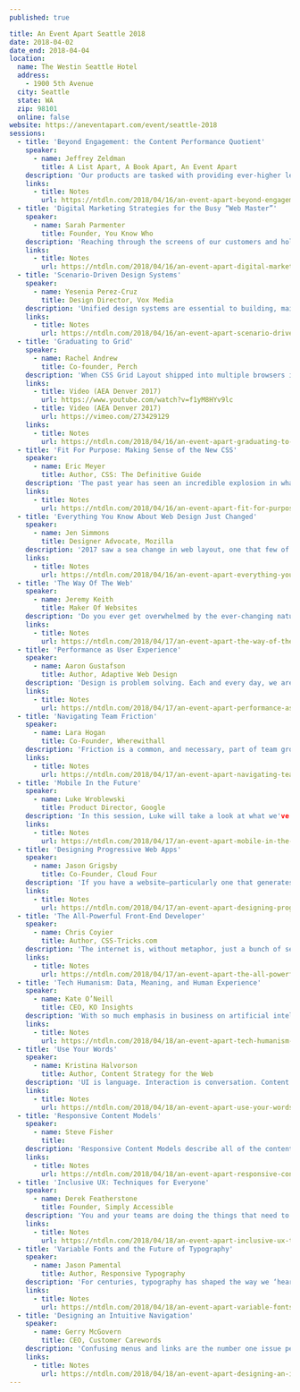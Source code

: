 ```yaml
---
published: true

title: An Event Apart Seattle 2018
date: 2018-04-02
date_end: 2018-04-04
location:
  name: The Westin Seattle Hotel
  address:
    - 1900 5th Avenue
  city: Seattle
  state: WA
  zip: 98101
  online: false
website: https://aneventapart.com/event/seattle-2018
sessions:
  - title: 'Beyond Engagement: the Content Performance Quotient'
    speaker:
      - name: Jeffrey Zeldman
        title: A List Apart, A Book Apart, An Event Apart
    description: 'Our products are tasked with providing ever-higher levels of “engagement.” But should they be? For many sites, analytics demonstrating high levels of “engagement” may actually be signs of failure. AEA co-founder and longtime web designer Zeldman introduces a new measurement of design success: the content performance quotient. Learn how relentlessly cutting needless content and architecture, fine-tuning UX and UI, and shoring up technical performance can create improved experiences that are better attuned to today’s web… and how to sell this profound change in design thinking to your bosses, clients, and colleagues.'
    links:
      - title: Notes
        url: https://ntdln.com/2018/04/16/an-event-apart-beyond-engagement-the-content-performance-quotient/
  - title: 'Digital Marketing Strategies for the Busy “Web Master”'
    speaker:
      - name: Sarah Parmenter
        title: Founder, You Know Who
    description: 'Reaching through the screens of our customers and holding their attention is becoming increasingly difficult thanks to the pace at which online content now moves and our dwindling attention spans. Nowadays the job of the multi-faceted web designer is to not only know the latest techniques for building in Grid but also know how to get that work seen amongst the saturated world of digital marketing. In this talk Sarah will be discussing the idea of quarterly website design reviews with a “design once use everywhere” mantra, plus digging into the ever changing world of Instagram algorithms, Facebook marketing, and topical social media takeaways for immediate implementation.'
    links:
      - title: Notes
        url: https://ntdln.com/2018/04/16/an-event-apart-digital-marketing-strategies-for-the-busy-web-master/
  - title: 'Scenario-Driven Design Systems'
    speaker:
      - name: Yesenia Perez-Cruz
        title: Design Director, Vox Media
    description: 'Unified design systems are essential to building, maintaining, and evolving our sites and products. By empowering disparate teams via a common visual and UX language, they help us create cohesive user experiences. But creating a unified system that scales to serve a variety of content and use cases can be challenging. Sharing insights from her experience creating a unified design system for eight media brands with eight distinct editorial strategies, Yesenia will show how to approach a design system via a user-centered lens. Learn how being scenario-driven helps you design a scalable system that responds flexibly to specific contexts.'
    links:
      - title: Notes
        url: https://ntdln.com/2018/04/16/an-event-apart-scenario-driven-design-systems/
  - title: 'Graduating to Grid'
    speaker:
      - name: Rachel Andrew
        title: Co-founder, Perch
    description: 'When CSS Grid Layout shipped into multiple browsers in the Spring of 2017 it heralded the dawn of a new way to do layout on the web. Now that the excitement of launch has passed, Rachel Andrew will take a look at what went right or wrong in these first few months, and offer help to those struggling to transition away from legacy methods. In a practical, example-packed hour, Rachel will help give you the confidence and practical skills to fully embrace Grid layout. We’ll compare common framework patterns to new Grid code, and learn how to create a workflow that is right up to date—a workflow grounded in new CSS, yet able to care for old browsers and ensure a good experience for their users.'
    links:
      - title: Video (AEA Denver 2017)
        url: https://www.youtube.com/watch?v=f1yM8HYv9lc
      - title: Video (AEA Denver 2017)
        url: https://vimeo.com/273429129
    links:
      - title: Notes
        url: https://ntdln.com/2018/04/16/an-event-apart-graduating-to-grid/
  - title: 'Fit For Purpose: Making Sense of the New CSS'
    speaker:
      - name: Eric Meyer
        title: Author, CSS: The Definitive Guide
    description: 'The past year has seen an incredible explosion in what we can do with CSS—from stable flexbox to the dawn of Grid, there are more powerful tools in our toolbox than ever before. Each system is, in its own way, simple, but the multitude of choices can make your head spin. What are the pros and cons? Where are the strengths and weaknesses? How does a committed craftsperson choose? In this detailed talk, Eric will compare and contrast CSS features in a series of real-world design scenarios, illuminating not only what he chose in each situation, but more importantly, why, always with an eye on what trade-offs were made at what cost. You’ll come away with a better sense of how to put all these new CSS features to work for you right away.'
    links:
      - title: Notes
        url: https://ntdln.com/2018/04/16/an-event-apart-fit-for-purpose-making-sense-of-the-new-css/
  - title: 'Everything You Know About Web Design Just Changed'
    speaker:
      - name: Jen Simmons
        title: Designer Advocate, Mozilla
    description: '2017 saw a sea change in web layout, one that few of us have truly come to grips with. We’re standing at the threshold of an entirely new era in digital design—one in which, rather than hacking layouts together, we can actually describe layouts directly. The benefits will touch everything from prototyping to custom art direction to responsive design. In this visionary talk, rooted in years of practical experience, Jen will show you how to understand what’s different, learn to think through multiple stages of flexibility, and let go of pixel constraints forever.'
    links:
      - title: Notes
        url: https://ntdln.com/2018/04/16/an-event-apart-everything-you-know-about-web-design-just-changed/
  - title: 'The Way Of The Web'
    speaker:
      - name: Jeremy Keith
        title: Maker Of Websites
    description: 'Do you ever get overwhelmed by the ever-changing nature of web design and development? Exhausting, isn't it? How are you supposed to know which technologies and tools you should invest your time in? Will they stick around or will you just have to relearn everything in another few months? Join Jeremy as he takes a tour of the past, present, and future of working on the web. From the building blocks of HTML, CSS, and JavaScript through to frameworks and libraries right up to the latest and greatest Progressive Web Apps, this talk will examine our collective assumptions with a critical eye. By learning from the past, we can make sensible design decisions today to build the web of tomorrow.'
    links:
      - title: Notes
        url: https://ntdln.com/2018/04/17/an-event-apart-the-way-of-the-web/
  - title: 'Performance as User Experience'
    speaker:
      - name: Aaron Gustafson
        title: Author, Adaptive Web Design
    description: 'Design is problem solving. Each and every day, we are tasked with finding ways to reduce the friction our users experience on the Web. That means streamlining flows, reducing cognitive load, and writing more appropriate copy, but user experience goes far beyond the interface. Our users’ experiences begin with their first request to our servers. In this intensely practical session, Aaron will explore the ins and outs of page load performance by showing how he made the web site of the 10K Apart meet its own contest rules, by having a site that was functional and attractive even without JavaScript, and was less than ten kilobytes at initial load. You’ll walk away with a better understanding of the page load process as well as numerous ways you can improve the projects you are working on right now.'
    links:
      - title: Notes
        url: https://ntdln.com/2018/04/17/an-event-apart-performance-as-user-experience/
  - title: 'Navigating Team Friction'
    speaker:
      - name: Lara Hogan
        title: Co-Founder, Wherewithall
    description: 'Friction is a common, and necessary, part of team growth--but when left unchecked, team friction is unhealthy for you, your coworkers, your company, and ultimately your end users. In this engaging talk, Lara will draw on her experiences at organizations large and small to illuminate the sources of team tension, how you can better understand and manage unexpected teammate reactions, and the best ways to give actionable feedback without escalating drama. You’ll walk away with tactics you can employ immediately to address and improve your relationship with your teammates. Your coworkers, your organization, your users, and you will reap the benefits.'
    links:
      - title: Notes
        url: https://ntdln.com/2018/04/17/an-event-apart-navigating-team-friction/
  - title: 'Mobile In the Future'
    speaker:
      - name: Luke Wroblewski
        title: Product Director, Google
    description: 'In this session, Luke will take a look at what we've learned over the past ten years of designing for the largest, most connected form of mass media on our planet. Have all the mock-ups, meetings, emails, and more we've created in the last decade moved us beyond desktop computing interfaces and ideas? If not, can we find inspiration to go further from looking at what's happening in natural user interfaces and hardware design? Find out in this session from the author of Mobile First.'
    links:
      - title: Notes
        url: https://ntdln.com/2018/04/17/an-event-apart-mobile-in-the-future/
  - title: 'Designing Progressive Web Apps'
    speaker:
      - name: Jason Grigsby
        title: Co-Founder, Cloud Four
    description: 'If you have a website—particularly one that generates revenue for your organization—you need a Progressive Web App. So where do you begin? How do you decide which features of a Progressive Web App make sense for your users? What tools can make the process easier (or harder)? In this practical session, Jason will guide you through the key design decisions you’ll need to make about your Progressive Web App and how those decisions impact the scope of your project. He'll also teach you how to avoid common pitfalls and help you take full advantage of Progressive Web App technology.'
    links:
      - title: Notes
        url: https://ntdln.com/2018/04/17/an-event-apart-designing-progressive-web-apps/
  - title: 'The All-Powerful Front-End Developer'
    speaker:
      - name: Chris Coyier
        title: Author, CSS-Tricks.com
    description: 'The internet is, without metaphor, just a bunch of servers tied together with wires. Without servers, we’d have no way to share our creations with the world. Yet in a bit of a paradox, servers are less essential to our work than they’ve ever been. We can now do things on the front end that used to require a back end. When we do need a back end, our front end skills can be put to work, giving us some surprisingly powerful new abilities. Join Chris on a whirlwind tour of the tools, tech, and code that puts more power than ever into our front-end hands.'
    links:
      - title: Notes
        url: https://ntdln.com/2018/04/17/an-event-apart-the-all-powerful-front-end-developer/
  - title: 'Tech Humanism: Data, Meaning, and Human Experience'
    speaker:
      - name: Kate O’Neill
        title: CEO, KO Insights
    description: 'With so much emphasis in business on artificial intelligence, automation of various kinds, and digital transformation, the future of human work — and even humanity itself — can feel uncertain. And while we often talk about user experience, customer experience, patient experience, and so on, we rarely consider what a truly integrated human experience might look and feel like. But “Tech Humanist” Kate O’Neill presents the case for why the future of humanity is in creating more meaningful, dimensional, and integrated experiences, and how emerging technologies like chatbots, wearables, IoT devices, and more can be included in this kind of human-centric design. While weaving in examples from a range of industries, applications, and even pop culture, Kate offers an inspiring and useful framework for designers, strategists, or anyone creating experiences for humans.'
    links:
      - title: Notes
        url: https://ntdln.com/2018/04/18/an-event-apart-tech-humanism-data-meaning-and-human-experience/
  - title: 'Use Your Words'
    speaker:
      - name: Kristina Halvorson
        title: Author, Content Strategy for the Web
    description: 'UI is language. Interaction is conversation. Content is the fuel that powers our designs. So what happens when the writer’s not in the room, or missing from your project team altogether? Good news: you don’t need to settle for lorem ipsum or half-baked prose. In this talk, Kristina will share language principles and content design tools anyone can put to work—yes, even the “non-writers” among us. Using examples from popular products and well-loved websites, we’ll uncover the secrets to stellar content that anyone can create, no matter your role or area of expertise.'
    links:
      - title: Notes
        url: https://ntdln.com/2018/04/18/an-event-apart-use-your-words/
  - title: 'Responsive Content Models'
    speaker:
      - name: Steve Fisher
        title:
    description: 'Responsive Content Models describe all of the content types on a target site, the elements of each, and then prioritize the content type that should appear on a specific page type. They help us define the content creation, design, and user experience concepts for the new or refreshed site. This is especially important for the responsive web—because layout and user context is constantly changing, we have to make sure that content priorities are represented consistently across all platforms. In this engaging talk, Steve Fisher will show you how to find the core piece you need, prioritize for multiple devices, and sketch out the solution to your responsive-content woes.'
    links:
      - title: Notes
        url: https://ntdln.com/2018/04/18/an-event-apart-responsive-content-models/
  - title: 'Inclusive UX: Techniques for Everyone'
    speaker:
      - name: Derek Featherstone
        title: Founder, Simply Accessible
    description: 'You and your teams are doing the things that need to be done to create inclusive designs. You’ve been using meaningful, semantic markup from the get-go. You stopped using light grey on slightly darker grey text years ago. Designing and building your apps and sites in an accessible way is just how you work now—you have to try really hard to make things that don’t work with a keyboard. So, what’s next for you? How can you make sure that you’re delivering on the promise of the web by delivering an inclusive design that can be easily used by people with disabilities? In this talk, Derek will tackle the tougher problems through design approaches and practical development techniques that you need to create accessible, modern web sites.'
    links:
      - title: Notes
        url: https://ntdln.com/2018/04/18/an-event-apart-inclusive-ux-techniques-for-everyone/
  - title: 'Variable Fonts and the Future of Typography'
    speaker:
      - name: Jason Pamental
        title: Author, Responsive Typography
    description: 'For centuries, typography has shaped the way we ‘hear’ what we read. In our web work, though, we've have to balance our typographic desires with user experience and performance, knowing that every weight, width, or style of a typeface required a different file download. Variable fonts change that, as they include _every_ width, weight, slant, and other permutation of a typeface, all in a single file not much bigger than a regular font file. Now, beautiful web typography can be crafted to respond to screen size, language setting, even ambient light. In a detail-packed hour, Jason will show you not just how far the new capabilities can take us, but how to make use of them right away.'
    links:
      - title: Notes
        url: https://ntdln.com/2018/04/18/an-event-apart-variable-fonts-and-the-future-of-typography/
  - title: 'Designing an Intuitive Navigation'
    speaker:
      - name: Gerry McGovern
        title: CEO, Customer Carewords
    description: 'Confusing menus and links are the number one issue people have in getting stuff done in digital. Sure, search is critical but even the best search usually only jumps you down a few levels in the navigation hierarchy. To complete your task you nearly always have to click more, and selecting the right link is where so many people get frustrated, confused and annoyed. Learn about methods to reduce confusion and increase speed and simplicity for your customers. Learn how to use evidence to uncover the core navigational mental models within people’s minds and to create intuitive interfaces based on these mental models. Learn how to apply essential navigational principles such as: Familiarity, Unity, Essentiality, and Forward-Focus.'
    links:
      - title: Notes
        url: https://ntdln.com/2018/04/18/an-event-apart-designing-an-intuitive-navigation/
---
```

